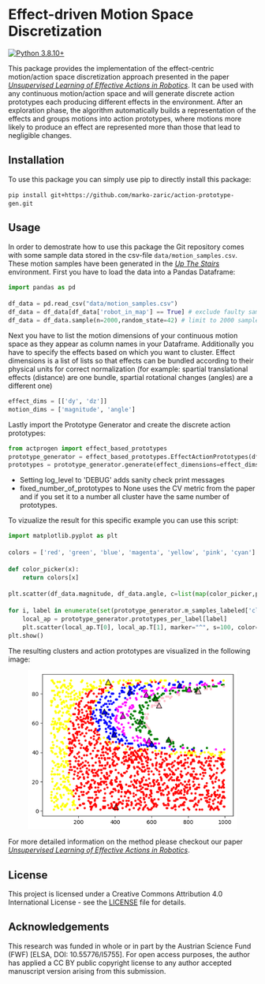# Effect-driven Motion Space Discretization

[![Python 3.8.10+](https://img.shields.io/badge/python-3.8.10+-blue.svg?logo=python)](https://www.python.org/downloads/release/python-3810/)

This package provides the implementation of the effect-centric motion/action space discretization approach presented in the paper [*Unsupervised Learning of Effective Actions in Robotics*][paper]. It can be used with any continuous motion/action space and will generate discrete action prototypes each producing different effects in the environment. After an exploration phase, the algorithm automatically builds a representation of the effects and groups motions into action prototypes, where motions more likely to produce an effect are represented more than those that lead to negligible changes.

## Installation

To use this package you can simply use pip to directly install this package:

`pip install git+https://github.com/marko-zaric/action-prototype-gen.git`

## Usage

In order to demostrate how to use this package the Git repository comes with some sample data stored in the csv-file `data/motion_samples.csv`. These motion samples have been generated in the [*Up The Stairs*][up-the-stairs]  environment. First you have to load the data into a Pandas Dataframe:

```python
import pandas as pd

df_data = pd.read_csv("data/motion_samples.csv")
df_data = df_data[df_data['robot_in_map'] == True] # exclude faulty samples
df_data = df_data.sample(n=2000,random_state=42) # limit to 2000 samples by random subsampling
```

Next you have to list the motion dimensions of your continuous motion space as they appear as column names in your Dataframe. Additionally you have to specify the effects based on which you want to cluster. Effect dimensions is a list of lists so that effects can be bundled according to their physical units for correct normalization (for example: spartial translational effects (distance) are one bundle, spartial rotational changes (angles) are a different one)

```python
effect_dims = [['dy', 'dz']]
motion_dims = ['magnitude', 'angle']
```

Lastly import the Prototype Generator and create the discrete action prototypes:

```python
from actprogen import effect_based_prototypes
prototype_generator = effect_based_prototypes.EffectActionPrototypes(df_data, motion_dims,log_level='INFO')
prototypes = prototype_generator.generate(effect_dimensions=effect_dims, fixed_number_of_prototypes=None)
```
- Setting log_level to 'DEBUG' adds sanity check print messages
- fixed_number_of_prototypes to None uses the CV metric from the paper and if you set it to a number all cluster have the same number of prototypes.

To vizualize the result for this specific example you can use this script:

```python
import matplotlib.pyplot as plt 

colors = ['red', 'green', 'blue', 'magenta', 'yellow', 'pink', 'cyan']

def color_picker(x):
    return colors[x]

plt.scatter(df_data.magnitude, df_data.angle, c=list(map(color_picker,prototype_generator.m_samples_labeled['cluster_label'])), s=10)

for i, label in enumerate(set(prototype_generator.m_samples_labeled['cluster_label'])):
    local_ap = prototype_generator.prototypes_per_label[label]      
    plt.scatter(local_ap.T[0], local_ap.T[1], marker="^", s=100, color=colors[i], edgecolors='black')
plt.show()
```

The resulting clusters and action prototypes are visualized in the following image:

 <p float="left">
  <figure>
        <img src="data/output.png"/>
    </figure> 
</p>

For more detailed information on the method please checkout our paper [*Unsupervised Learning of Effective Actions in Robotics*][paper].

## License
This project is licensed under a Creative Commons Attribution 4.0 International License - see the [LICENSE](LICENSE) file for details.

## Acknowledgements
This research was funded in whole or in part by the Austrian Science Fund (FWF) [ELSA, DOI: 10.55776/I5755]. For open access purposes, the author has applied a CC BY public copyright license to any author accepted manuscript version arising from this submission.


[paper]: <https://arxiv.org/abs/2404.02728>
[up-the-stairs]: <https://github.com/marko-zaric/up-the-stairs.git>

